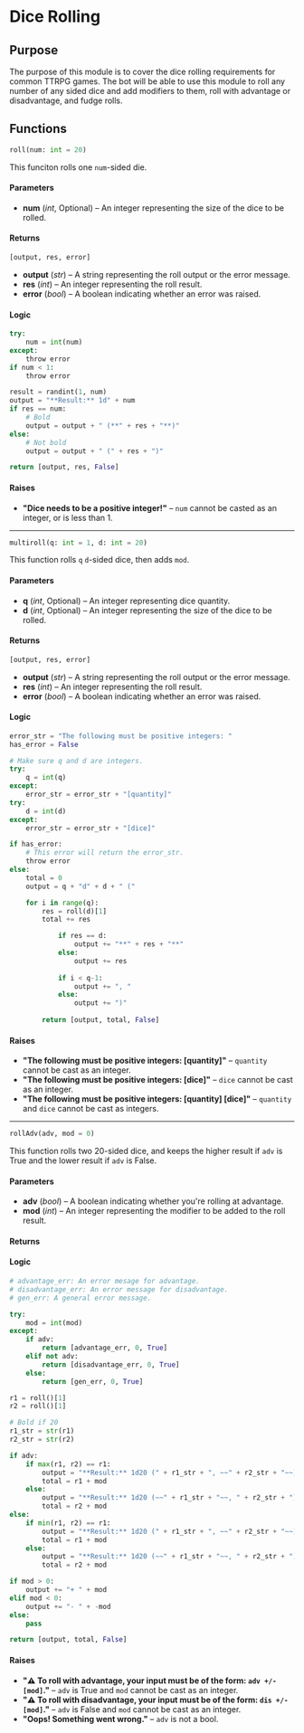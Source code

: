 # Dice Rolling

## Purpose
The purpose of this module is to cover the dice rolling requirements for common TTRPG games. The bot will be able to use this module to roll any number of any sided dice and add modifiers to them, roll with advantage or disadvantage, and fudge rolls.  

## Functions
```python
roll(num: int = 20)
```  

This funciton rolls one `num`-sided die.   

#### Parameters
- **num** (*int*, Optional) – An integer representing the size of the dice to be rolled.

#### Returns
```python
[output, res, error]
```  
- **output** (*str*) – A string representing the roll output or the error message.
- **res** (*int*) – An integer representing the roll result.
- **error** (*bool*) – A boolean indicating whether an error was raised.  

#### Logic
```python
try:
    num = int(num)
except:
    throw error
if num < 1:
    throw error

result = randint(1, num)
output = "**Result:** 1d" + num
if res == num:
    # Bold
    output = output + " (**" + res + "**)"
else:
    # Not bold
    output = output + " (" + res + ")"

return [output, res, False]
```  

#### Raises
- **"Dice needs to be a positive integer!"** – `num` cannot be casted as an integer, or is less than 1.  

---

```python
multiroll(q: int = 1, d: int = 20)
```  

This function rolls `q` `d`-sided dice, then adds `mod`.  

#### Parameters
- **q** (*int*, Optional) – An integer representing dice quantity.
- **d** (*int*, Optional) – An integer representing the size of the dice to be rolled.  

#### Returns
```python
[output, res, error]
```  
- **output** (*str*) – A string representing the roll output or the error message.
- **res** (*int*) – An integer representing the roll result.
- **error** (*bool*) – A boolean indicating whether an error was raised.  

#### Logic
```python
error_str = "The following must be positive integers: "
has_error = False

# Make sure q and d are integers.
try:
    q = int(q)
except:
    error_str = error_str + "[quantity]"
try:
    d = int(d)
except:
    error_str = error_str + "[dice]"

if has_error:
    # This error will return the error_str.
    throw error
else:
    total = 0
    output = q + "d" + d + " ("

    for i in range(q):
        res = roll(d)[1]
        total += res

            if res == d:
                output += "**" + res + "**"
            else:
                output += res
            
            if i < q-1:
                output += ", "
            else:
                output += ")"
        
        return [output, total, False]
```  

#### Raises
- **"The following must be positive integers: [quantity]"** – `quantity` cannot be cast as an integer.
- **"The following must be positive integers: [dice]"** – `dice` cannot be cast as an integer.
- **"The following must be positive integers: [quantity] [dice]"** – `quantity` and `dice` cannot be cast as integers.  

---

```python
rollAdv(adv, mod = 0)
```  

This function rolls two 20-sided dice, and keeps the higher result if `adv` is True and the lower result if `adv` is False.  

#### Parameters
- **adv** (*bool*) – A boolean indicating whether you're rolling at advantage.
- **mod** (*int*) – An integer representing the modifier to be added to the roll result.  

#### Returns


#### Logic
```python
# advantage_err: An error mesage for advantage.
# disadvantage_err: An error message for disadvantage.
# gen_err: A general error message.

try:
    mod = int(mod)
except:
    if adv:
        return [advantage_err, 0, True]
    elif not adv:
        return [disadvantage_err, 0, True]
    else:
        return [gen_err, 0, True]

r1 = roll()[1]
r2 = roll()[1]

# Bold if 20
r1_str = str(r1)
r2_str = str(r2)

if adv:
    if max(r1, r2) == r1:
        output = "**Result:** 1d20 (" + r1_str + ", ~~" + r2_str + "~~)"
        total = r1 + mod
    else:
        output = "**Result:** 1d20 (~~" + r1_str + "~~, " + r2_str + ") "
        total = r2 + mod
else:
    if min(r1, r2) == r1:
        output = "**Result:** 1d20 (" + r1_str + ", ~~" + r2_str + "~~) "
        total = r1 + mod
    else:
        output = "**Result:** 1d20 (~~" + r1_str + "~~, " + r2_str + ") "
        total = r2 + mod

if mod > 0:
    output += "+ " + mod
elif mod < 0:
    output += "- " + -mod
else:
    pass

return [output, total, False]
```

#### Raises
- **"⚠️ To roll with advantage, your input must be of the form: `adv +/- [mod]`."** – `adv` is True and `mod` cannot be cast as an integer.
- **"⚠️ To roll with disadvantage, your input must be of the form: `dis +/- [mod]`."** – `adv` is False and `mod` cannot be cast as an integer.
- **"Oops! Something went wrong."** – `adv` is not a bool.
